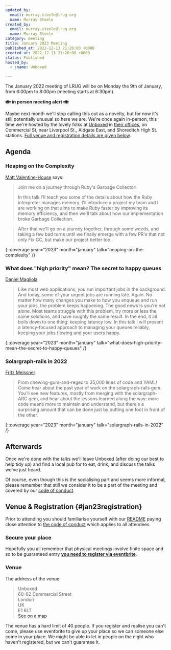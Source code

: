 ```yaml
---
updated_by:
  email: murray.steele@lrug.org
  name: Murray Steele
created_by:
  email: murray.steele@lrug.org
  name: Murray Steele
category: meeting
title: January 2023 Meeting
published_at: 2022-12-13 21:26:00 +0000
created_at: 2022-12-13 21:26:00 +0000
status: Published
hosted_by:
  - :name: Unboxed

---
```


The January 2022 meeting of LRUG will be on Monday the 9th of
January, from 6:00pm to 8:00pm (meeting starts at 6:30pm).

**👪 in person meeting alert 👪**

Maybe next month we'll stop calling this out as a novelty, but for now
it's still potentially unusual so here we are. We're once again
in-person, this time we're hosted by the lovely folks at
[Unboxed](https://unboxed.co/) in [their offices][unboxed-venue], on
Commercial St, near Liverpool St., Aldgate East, and Shoreditch High St.
stations. [Full venue and registration details are given
below](#jan23registration).


## Agenda

### Heaping on the Complexity

[Matt Valentine-House](https://ruby.social/@eightbitraptor) says:

> Join me on a journey through Ruby's Garbage Collector!
> 
> In this talk I'll teach you some of the details about how the Ruby
> interpreter manages memory. I'll introduce a project my team and I are
> working on that aims to make Ruby faster by improving its memory
> efficiency, and then we'll talk about how our implementation broke
> Garbage Collection.

> After that we'll go on a journey together, through some weeds, and
> taking a few bad turns until we finally emerge with a few PR's that
> not only Fix GC, but make our project better too.

{::coverage year="2023" month="january" talk="heaping-on-the-complexity" /}

###  What does "high priority" mean? The secret to happy queues

[Daniel Magliola](https://mobile.twitter.com/dmagliola)

> Like most web applications, you run important jobs in the background. And
> today, some of your urgent jobs are running late. Again. No matter how many
> changes you make to how you enqueue and run your jobs, the problem keeps
> happening. The good news is you're not alone. Most teams struggle with this
> problem, try more or less the same solutions, and have roughly the same
> result. In the end, it all boils down to one thing: keeping latency low. In
> this talk I will present a latency-focused approach to managing your queues
> reliably, keeping your jobs flowing and your users happy. 

{::coverage year="2023" month="january" talk="what-does-high-priority-mean-the-secret-to-happy-queues" /}

### Solargraph-rails in 2022

[Fritz Meissner](https://twitter.com/fritzmeissner)

> From chewing-gum-and-regex to 35,000 lines of code and YAML! Come hear
> about the past year of work on the solargraph-rails gem. You'll see new
> features, mostly from merging with the solargraph-ARC gem, and hear about
> the lessons learned along the way: more code means more to maintain and
> understand, but there's a surprising amount that can be done just by
> putting one foot in front of the other.

{::coverage year="2023" month="january" talk="solargraph-rails-in-2022" /}

## Afterwards

Once we're done with the talks we'll leave Unboxed (after doing our best
to help tidy up) and find a local pub for to eat, drink, and discuss the
talks we've just heard.

Of course, even though this is the socialising part and seems more
informal, please remember that still we consider it to be a part of the
meeting and covered by our [code of
conduct](http://readme.lrug.org/#code-of-conduct).

## Venue & Registration {#jan23registration}

Prior to attending you should familiarise yourself with our
[README](http://readme.lrug.org/) paying close attention to [the code of
conduct](http://readme.lrug.org/#code-of-conduct) which applies to all
attendees.

### Secure your place

Hopefully you all remember that physical meetings involve finite space and so to be guaranteed entry **[you need to register via eventbrite][january-2023-eventbrite]**.

### Venue

The address of the venue:

> Unboxed<br/>60-62 Commercial Street<br/>London<br/>UK<br/>E1 6LT<br/>[See on a map][unboxed-venue]

The venue has a hard limit of 40 people.  If you register and realise you
can't come, please use eventbrite to give up your place so we can someone
else come in your place.  We might be able to let in people on the night
who haven't registered, but we can't guarantee it.

[unboxed-venue]: https://goo.gl/maps/hrEPw5rgq9S2
[january-2023-eventbrite]: https://www.eventbrite.com/e/london-ruby-user-group-january-2023-meeting-tickets-488166899337
